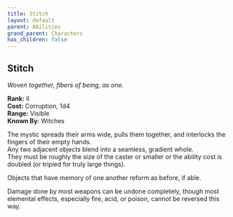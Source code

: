 ```yaml
---
title: Stitch
layout: default
parent: Abilities
grand_parent: Characters
has_children: false
---
```


## Stitch
_Woven together, fibers of being, as one._

**Rank:** II  
**Cost:** Corruption, 1d4  
**Range:** Visible  
**Known By**: Witches

The mystic spreads their arms wide, pulls them together, and interlocks the fingers of their empty hands.  
Any two adjacent objects blend into a seamless, gradient whole.  
They must be roughly the size of the caster or smaller or the ability cost is doubled (or tripled for truly large things).

Objects that have memory of one another reform as before, if able.

Damage done by most weapons can be undone completely, though most elemental effects, especially fire, acid, or poison, cannot be reversed this way.
